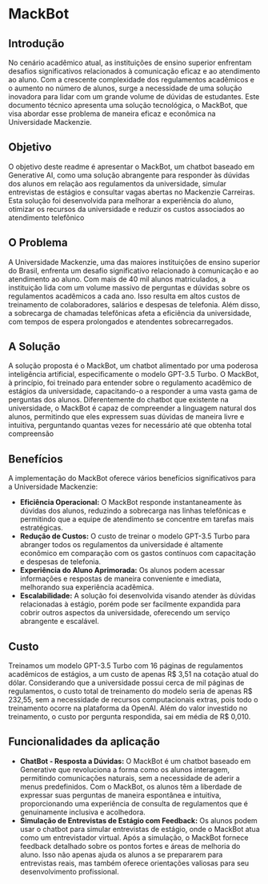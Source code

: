 # MackBot

## Introdução

No cenário acadêmico atual, as instituições de ensino superior enfrentam desafios significativos relacionados à comunicação eficaz e ao atendimento ao aluno. Com a crescente complexidade dos regulamentos acadêmicos e o aumento no número de alunos, surge a necessidade de uma solução inovadora para lidar com um grande volume de dúvidas de estudantes. Este documento técnico apresenta uma solução tecnológica, o MackBot, que visa abordar esse problema de maneira eficaz e econômica na Universidade Mackenzie.

## Objetivo

O objetivo deste readme é apresentar o MackBot, um chatbot baseado em Generative AI, como uma solução abrangente para responder às dúvidas dos alunos em relação aos regulamentos da universidade, simular entrevistas de estágios e consultar vagas abertas no Mackenzie Carreiras. Esta solução foi desenvolvida para melhorar a experiência do aluno, otimizar os recursos da universidade e reduzir os custos associados ao atendimento telefônico

## O Problema

A Universidade Mackenzie, uma das maiores instituições de ensino superior do Brasil, enfrenta um desafio significativo relacionado à comunicação e ao atendimento ao aluno. Com mais de 40 mil alunos matriculados, a instituição lida com um volume massivo de perguntas e dúvidas sobre os regulamentos acadêmicos a cada ano. Isso resulta em altos custos de treinamento de colaboradores, salários e despesas de telefonia. Além disso, a sobrecarga de chamadas telefônicas afeta a eficiência da universidade, com tempos de espera prolongados e atendentes sobrecarregados.

## A Solução

A solução proposta é o MackBot, um chatbot alimentado por uma poderosa inteligência artificial, especificamente o modelo GPT-3.5 Turbo. O MackBot, à princípio, foi treinado para entender sobre o regulamento acadêmico de estágios da universidade, capacitando-o a responder a uma vasta gama de perguntas dos alunos. Diferentemente do chatbot que existente na universidade, o MackBot é capaz de compreender a linguagem natural dos alunos, permitindo que eles expressem suas dúvidas de maneira livre e intuitiva, perguntando quantas vezes for necessário até que obtenha total compreensão

## Benefícios

A implementação do MackBot oferece vários benefícios significativos para a Universidade Mackenzie:

*	**Eficiência Operacional:** O MackBot responde instantaneamente às dúvidas dos alunos, reduzindo a sobrecarga nas linhas telefônicas e permitindo que a equipe de atendimento se concentre em tarefas mais estratégicas.
*	**Redução de Custos:** O custo de treinar o modelo GPT-3.5 Turbo para abranger todos os regulamentos da universidade é altamente econômico em comparação com os gastos contínuos com capacitação e despesas de telefonia.
*	**Experiência do Aluno Aprimorada:** Os alunos podem acessar informações e respostas de maneira conveniente e imediata, melhorando sua experiência acadêmica.
*	**Escalabilidade:** A solução foi desenvolvida visando atender às dúvidas relacionadas à estágio, porém pode ser facilmente expandida para cobrir outros aspectos da universidade, oferecendo um serviço abrangente e escalável.

## Custo

Treinamos um modelo GPT-3.5 Turbo com 16 páginas de regulamentos acadêmicos de estágios, a um custo de apenas R$ 3,51 na cotação atual do dólar.
Considerando que a universidade possui cerca de mil páginas de regulamentos, o custo total de treinamento do modelo seria de apenas R$ 232,55, sem a necessidade de recursos computacionais extras, pois todo o treinamento ocorre na plataforma da OpenAI.
Além do valor investido no treinamento, o custo por pergunta respondida, sai em média de R$ 0,010.

## Funcionalidades da aplicação

* **ChatBot - Resposta a Dúvidas:** O MackBot é um chatbot baseado em Generative que revoluciona a forma como os alunos interagem, permitindo comunicações naturais, sem a necessidade de aderir a menus predefinidos. Com o MackBot, os alunos têm a liberdade de expressar suas perguntas de maneira espontânea e intuitiva, proporcionando uma experiência de consulta de regulamentos que é genuinamente inclusiva e acolhedora.
* **Simulação de Entrevistas de Estágio com Feedback:** Os alunos podem usar o chatbot para simular entrevistas de estágio, onde o MackBot atua como um entrevistador virtual. Após a simulação, o MackBot fornece feedback detalhado sobre os pontos fortes e áreas de melhoria do aluno. Isso não apenas ajuda os alunos a se prepararem para entrevistas reais, mas também oferece orientações valiosas para seu desenvolvimento profissional.